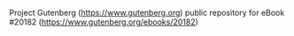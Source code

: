 Project Gutenberg (https://www.gutenberg.org) public repository for eBook #20182 (https://www.gutenberg.org/ebooks/20182)
